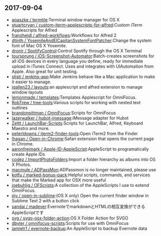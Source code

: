 ## 2017-09-04

* [apaszke / termtile](https://github.com/apaszke/termtile):Terminal window manager for OS X
* [stuartcryan / custom-iterm-applescripts-for-alfred](https://github.com/stuartcryan/custom-iterm-applescripts-for-alfred):Custom iTerm Applescripts for Alfred
* [franzheidl / alfred-workflows](https://github.com/franzheidl/alfred-workflows):Workflows for Alfred 2
* [dtinth / YosemiteAndElCapitanSystemFontPatcher](https://github.com/dtinth/YosemiteAndElCapitanSystemFontPatcher):Change the system font of Mac OS X Yosemite.
* [dronir / SpotifyControl](https://github.com/dronir/SpotifyControl):Control Spotify through the OS X Terminal
* [toursprung / iOS-Screenshot-Automator](https://github.com/toursprung/iOS-Screenshot-Automator):Batch-creates screenshots for all iOS devices in every language you define, ready for immediate upload in iTunes Connect. Uses and integrates with UIAutomation from Apple. Also great for unit testing.
* [stisti / jenkins-app](https://github.com/stisti/jenkins-app):Make Jenkins behave like a Mac application to make it easier to manage.
* [jgallen23 / layouts](https://github.com/jgallen23/layouts):an applescript and alfred extension to manage window layouts
* [lemonmade / templates](https://github.com/lemonmade/templates):Templates Applescript for OmniFocus.
* [RobTrew / tree-tools](https://github.com/RobTrew/tree-tools):Various scripts for working with nested text outlines
* [brandonpittman / OmniFocus](https://github.com/brandonpittman/OmniFocus):Scripts for OmniFocus
* [lazerwalker / hubot-imessage](https://github.com/lazerwalker/hubot-imessage):iMessage adapter for Hubot
* [Zettt / LaunchBar-Scripts](https://github.com/Zettt/LaunchBar-Scripts):Scripts for LaunchBar, Alfred, Keyboard Maestro and more.
* [peterldowns / iterm2-finder-tools](https://github.com/peterldowns/iterm2-finder-tools):Open iTerm2 from the Finder
* [lhagan / Open-in-Chrome](https://github.com/lhagan/Open-in-Chrome):Safari extension that opens the current page in Chrome.
* [aaronfreimark / Apple-ID-AppleScript](https://github.com/aaronfreimark/Apple-ID-AppleScript):AppleScript to programatically create Apple IDs
* [codez / ImportPhotoFolders](https://github.com/codez/ImportPhotoFolders):Import a folder hierarchy as albums into OS X Photos.
* [macmule / ADPassMon](https://github.com/macmule/ADPassMon):ADPassmon is no longer maintained, please use
* [kotfu / marked-bonus-pack](https://github.com/kotfu/marked-bonus-pack):Helpful scripts, commands, and services that make the Marked app for OSX more useful
* [joebuhlig / OFScripts](https://github.com/joebuhlig/OFScripts):A collection of the AppleScripts I use to extend OmniFocus.
* [pjv / open-in-sublime](https://github.com/pjv/open-in-sublime):(OS X only) Open the current finder window in Sublime Text 2 with a button click
* [sandai / madever](https://github.com/sandai/madever):EvernoteでmarkdownとHTMLの相互変換ができるAppleScriptです
* [svg / svgo-osx-folder-action](https://github.com/svg/svgo-osx-folder-action):OS X Folder Action for SVGO
* [dbyler / omnifocus-scripts](https://github.com/dbyler/omnifocus-scripts):Scripts for use with OmniFocus
* [jamietr1 / evernote-backup](https://github.com/jamietr1/evernote-backup):An AppleScript to backup Evernote data
